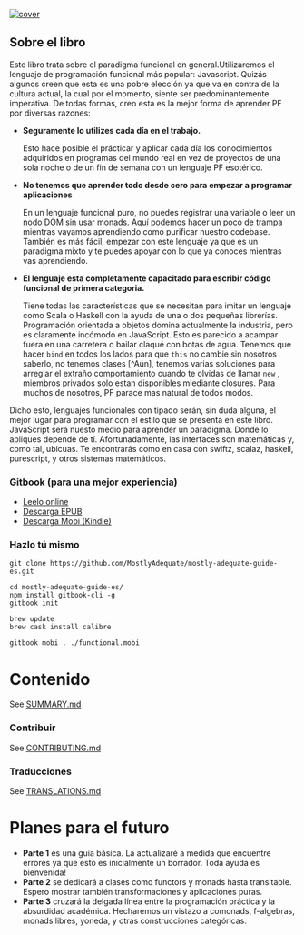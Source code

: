 [![cover](images/cover.png)](SUMMARY-es.md)

## Sobre el libro

Este libro trata sobre el paradigma funcional en general.Utilizaremos el lenguaje de programación funcional más popular: Javascript. Quizás algunos creen que esta es una pobre elección ya que va en contra de la cultura actual, la cual por el momento, siente ser predominantemente imperativa. De todas formas, creo esta es la mejor forma de aprender PF por diversas razones:

 * **Seguramente lo utilizes cada día en el trabajo.**

    Esto hace posible el prácticar y aplicar cada día los conocimientos adquiridos en programas del mundo real en vez de proyectos de una sola noche o de un fin de semana con un lenguaje PF esotérico.

 * **No tenemos que aprender todo desde cero para empezar a programar aplicaciones**

    En un lenguaje funcional puro, no puedes registrar una variable o leer un nodo DOM sin usar monads. Aquí podemos hacer un poco de trampa mientras vayamos aprendiendo como purificar nuestro codebase. También es más fácil, empezar con este lenguaje ya que es un paradigma mixto y te puedes apoyar con lo que ya conoces mientras vas aprendiendo.


 * **El lenguaje esta completamente capacitado para escribir código funcional de primera categoria.**

    Tiene todas las características que se necesitan para imitar un lenguaje como Scala o Haskell con la ayuda de una o dos pequeñas librerías. Programación orientada a objetos domina actualmente la industria, pero es claramente incómodo en JavaScript. Esto es parecido a acampar fuera en una carretera o bailar claqué con botas de agua. Tenemos que hacer `bind` en todos los lados para que `this` no cambie sin nosotros saberlo, no tenemos clases [^Aún], tenemos varias soluciones para arreglar el extraño comportamiento cuando te olvidas de llamar `new` , miembros privados solo estan disponibles miediante closures. Para muchos de nosotros, PF parace mas natural de todos modos.

Dicho esto, lenguajes funcionales con tipado serán, sin duda alguna, el mejor lugar para programar con el estilo que se presenta en este libro. JavaScript será nuesto medio para aprender un paradigma. Donde lo apliques depende de tí. Afortunadamente, las interfaces son matemáticas y, como tal, ubicuas. Te encontrarás como en casa con swiftz, scalaz, haskell, purescript, y otros sistemas matemáticos.


### Gitbook (para una mejor experiencia)

* [Leelo online](http://drboolean.gitbooks.io/mostly-adequate-guide/)
* [Descarga EPUB](https://www.gitbook.com/download/epub/book/drboolean/mostly-adequate-guide)
* [Descarga Mobi (Kindle)](https://www.gitbook.com/download/mobi/book/drboolean/mostly-adequate-guide)

### Hazlo tú mismo

```
git clone https://github.com/MostlyAdequate/mostly-adequate-guide-es.git

cd mostly-adequate-guide-es/
npm install gitbook-cli -g
gitbook init

brew update
brew cask install calibre

gitbook mobi . ./functional.mobi
```


# Contenido

See [SUMMARY.md](SUMMARY-es.md)

### Contribuir

See [CONTRIBUTING.md](CONTRIBUTING-es.md)

### Traducciones

See [TRANSLATIONS.md](TRANSLATIONS-es.md)


# Planes para el futuro

* **Parte 1** es una guia básica. La actualizaré a medida que encuentre errores ya que esto es inicialmente un borrador. Toda ayuda es bienvenida!
* **Parte 2** se dedicará a clases como functors y monads hasta transitable. Espero mostrar también transformaciones y aplicaciones puras.
* **Parte 3** cruzará la delgada línea entre la programación práctica y la absurdidad académica. Hecharemos un vistazo a comonads, f-algebras, monads libres, yoneda, y otras construcciones categóricas.
